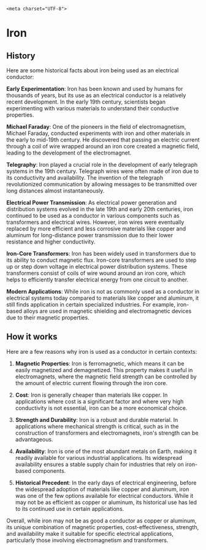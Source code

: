     <meta charset="UTF-8">


# Iron

## History

Here are some historical facts about iron being used as an electrical conductor:

**Early Experimentation**: Iron has been known and used by humans for thousands of years, but its use as an electrical conductor is a relatively recent development. In the early 19th century, scientists began experimenting with various materials to understand their conductive properties.

**Michael Faraday**: One of the pioneers in the field of electromagnetism, Michael Faraday, conducted experiments with iron and other materials in the early to mid-19th century. He discovered that passing an electric current through a coil of wire wrapped around an iron core created a magnetic field, leading to the development of the electromagnet.

**Telegraphy**: Iron played a crucial role in the development of early telegraph systems in the 19th century. Telegraph wires were often made of iron due to its conductivity and availability. The invention of the telegraph revolutionized communication by allowing messages to be transmitted over long distances almost instantaneously.

**Electrical Power Transmission**: As electrical power generation and distribution systems evolved in the late 19th and early 20th centuries, iron continued to be used as a conductor in various components such as transformers and electrical wires. However, iron wires were eventually replaced by more efficient and less corrosive materials like copper and aluminum for long-distance power transmission due to their lower resistance and higher conductivity.

**Iron-Core Transformers**: Iron has been widely used in transformers due to its ability to conduct magnetic flux. Iron-core transformers are used to step up or step down voltage in electrical power distribution systems. These transformers consist of coils of wire wound around an iron core, which helps to efficiently transfer electrical energy from one circuit to another.

**Modern Applications**: While iron is not as commonly used as a conductor in electrical systems today compared to materials like copper and aluminum, it still finds application in certain specialized industries. For example, iron-based alloys are used in magnetic shielding and electromagnetic devices due to their magnetic properties.

## How it works

Here are a few reasons why iron is used as a conductor in certain contexts:

1. **Magnetic Properties**: Iron is ferromagnetic, which means it can be easily magnetized and demagnetized. This property makes it useful in electromagnets, where the magnetic field strength can be controlled by the amount of electric current flowing through the iron core.

2. **Cost**: Iron is generally cheaper than materials like copper. In applications where cost is a significant factor and where very high conductivity is not essential, iron can be a more economical choice.

3. **Strength and Durability**: Iron is a robust and durable material. In applications where mechanical strength is critical, such as in the construction of transformers and electromagnets, iron's strength can be advantageous.

4. **Availability**: Iron is one of the most abundant metals on Earth, making it readily available for various industrial applications. Its widespread availability ensures a stable supply chain for industries that rely on iron-based components.

5. **Historical Precedent**: In the early days of electrical engineering, before the widespread adoption of materials like copper and aluminum, iron was one of the few options available for electrical conductors. While it may not be as efficient as copper or aluminum, its historical use has led to its continued use in certain applications.

Overall, while iron may not be as good a conductor as copper or aluminum, its unique combination of magnetic properties, cost-effectiveness, strength, and availability make it suitable for specific electrical applications, particularly those involving electromagnetism and transformers.